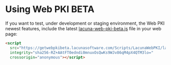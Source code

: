 # Using Web PKI BETA

If you want to test, under development or staging environment, the Web PKI newest features, include the latest [lacuna-web-pki-beta.js](https://getwebpkibeta.lacunasoftware.com/Scripts/LacunaWebPKI/lacuna-web-pki-beta-2.11.0.js) file in your web page:
```html
<script
  src="https://getwebpkibeta.lacunasoftware.com/Scripts/LacunaWebPKI/lacuna-web-pki-beta-2.11.0.js"
  integrity="sha256-RZ+AAtFT0edndi0mnuxOsQwKs9WJv86qM4pX4QTM3lo="
  crossorigin="anonymous"></script>
```
